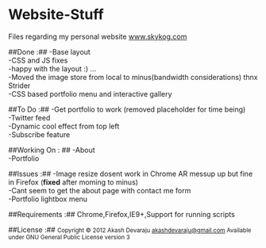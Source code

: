 Website-Stuff
=============

Files regarding my personal website www.skykog.com

##Done :##
-Base layout <br>
-CSS and JS fixes <br> 
-happy with the layout :) ...<br>
-Moved the image store from local to minus(bandwidth considerations) thnx Strider<br>
-CSS based portfolio menu and interactive gallery<br>


##To Do :##
-Get portfolio to work (removed placeholder for time being)<br>
-Twitter feed <br>
-Dynamic cool effect from top left<br>
-Subscribe feature


##Working On : ##
-About<br>
-Portfolio<br>


##Issues :##
-Image resize dosent work in Chrome AR messup up but fine in Firefox (<strong>fixed</strong> after moming to minus)<br>
-Cant seem to get the about page with contact me form<br>
-Portfolio lightbox menu<br>


##Requirements :##
Chrome,Firefox,IE9+,Support for running scripts


##License :##
<small>Copyright © 2012 Akash Devaraju akashdevaraju@gmail.com
Available under GNU General Public License version 3</small>